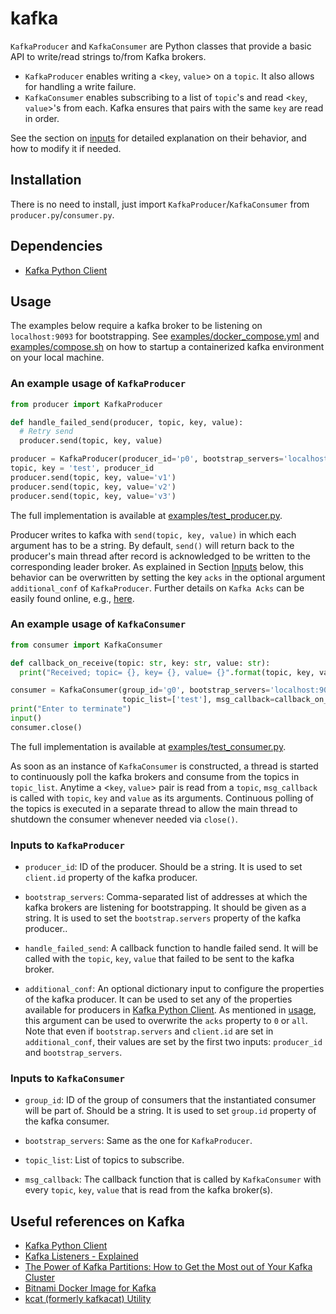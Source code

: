 # kafka

`KafkaProducer` and `KafkaConsumer` are Python classes that provide a basic API to write/read strings to/from Kafka brokers.
* `KafkaProducer` enables writing a <`key`, `value`> on a `topic`. It also allows for handling a write failure.
* `KafkaConsumer` enables subscribing to a list of `topic`'s and read <`key`, `value`>'s from each. Kafka ensures that pairs with the same `key` are read in order.

See the section on [inputs](#inputs) for detailed explanation on their behavior, and how to modify it if needed.

## Installation
There is no need to install, just import `KafkaProducer`/`KafkaConsumer` from `producer.py`/`consumer.py`.

## Dependencies
- [Kafka Python Client](https://docs.confluent.io/clients-confluent-kafka-python/current/overview.html)

## Usage
<a name="usage"></a>
The examples below require a kafka broker to be listening on `localhost:9093` for bootstrapping. See [examples/docker_compose.yml](examples/docker_compose.yml) and [examples/compose.sh](examples/compose.sh) on how to startup a containerized kafka environment on your local machine.


### An example usage of `KafkaProducer`
```python
from producer import KafkaProducer

def handle_failed_send(producer, topic, key, value):
  # Retry send
  producer.send(topic, key, value)

producer = KafkaProducer(producer_id='p0', bootstrap_servers='localhost:9093', handle_failed_send)
topic, key = 'test', producer_id
producer.send(topic, key, value='v1')
producer.send(topic, key, value='v2')
producer.send(topic, key, value='v3')
```
The full implementation is available at [examples/test_producer.py](examples/test_producer.py).

Producer writes to kafka with `send(topic, key, value)` in which each argument has to be a string.
By default, `send()` will return back to the producer's main thread after record is acknowledged to be written to the corresponding leader broker. As explained in Section [Inputs](#inputs) below, this behavior can be overwritten by setting the key `acks` in the optional argument `additional_conf` of `KafkaProducer`. Further details on `Kafka Acks` can be easily found online, e.g., [here](https://betterprogramming.pub/kafka-acks-explained-c0515b3b707e).

### An example usage of `KafkaConsumer`
```python
from consumer import KafkaConsumer

def callback_on_receive(topic: str, key: str, value: str):
  print("Received; topic= {}, key= {}, value= {}".format(topic, key, value))

consumer = KafkaConsumer(group_id='g0', bootstrap_servers='localhost:9093',
                         topic_list=['test'], msg_callback=callback_on_receive)
print("Enter to terminate")
input()
consumer.close()
```

The full implementation is available at [examples/test_consumer.py](examples/test_consumer.py).

As soon as an instance of `KafkaConsumer` is constructed, a thread is started to continuously poll the kafka brokers and consume from the topics in `topic_list`. Anytime a <`key`, `value`> pair is read from a `topic`, `msg_callback` is called with `topic`, `key` and `value` as its arguments. Continuous polling of the topics is executed in a separate thread to allow the main thread to shutdown the consumer whenever needed via `close()`.

### Inputs to `KafkaProducer`
<a name="inputs"></a>
- `producer_id`: ID of the producer. Should be a string. It is used to set `client.id` property of the kafka producer.

- `bootstrap_servers`: Comma-separated list of addresses at which the kafka brokers are listening for bootstrapping. It should be given as a string. It is used to set the `bootstrap.servers` property of the kafka producer..

- `handle_failed_send`: A callback function to handle failed send. It will be called with the `topic`, `key`, `value` that failed to be sent to the kafka broker.

- `additional_conf`: An optional dictionary input to configure the properties of the kafka producer. It can be used to set any of the properties available for producers in [Kafka Python Client](https://docs.confluent.io/clients-confluent-kafka-python/current/overview.html). As mentioned in [usage](#usage), this argument can be used to overwrite the `acks` property to `0` or `all`. Note that even if `bootstrap.servers` and `client.id` are set in `additional_conf`, their values are set by the first two inputs: `producer_id` and `bootstrap_servers`.

### Inputs to `KafkaConsumer`
<a name="inputs"></a>
- `group_id`: ID of the group of consumers that the instantiated consumer will be part of. Should be a string. It is used to set `group.id` property of the kafka consumer.

- `bootstrap_servers`: Same as the one for `KafkaProducer`.

- `topic_list`: List of topics to subscribe.

- `msg_callback`: The callback function that is called by `KafkaConsumer` with every `topic`, `key`, `value` that is read from the kafka broker(s).

## Useful references on Kafka
- [Kafka Python Client](https://docs.confluent.io/clients-confluent-kafka-python/current/overview.html)
- [Kafka Listeners - Explained](https://rmoff.net/2018/08/02/kafka-listeners-explained/)
- [The Power of Kafka Partitions: How to Get the Most out of Your Kafka Cluster](https://www.instaclustr.com/the-power-of-kafka-partitions-how-to-get-the-most-out-of-your-kafka-cluster/)
- [Bitnami Docker Image for Kafka](https://github.com/bitnami/bitnami-docker-kafka)
- [kcat (formerly kafkacat) Utility](https://docs.confluent.io/platform/current/app-development/kafkacat-usage.html)
